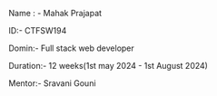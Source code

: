 Name : - Mahak Prajapat

ID:- CTFSW194

Domin:- Full stack web developer

Duration:- 12 weeks(1st may 2024 - 1st August 2024)

Mentor:- Sravani Gouni
